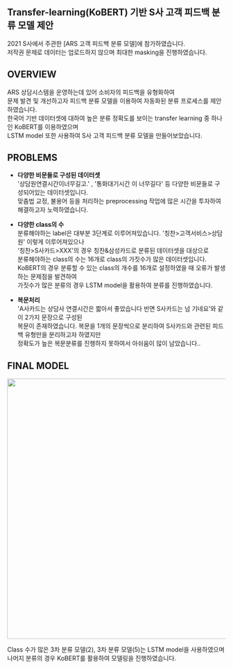 Transfer-learning(KoBERT) 기반 S사 고객 피드백 분류 모델 제안
---
2021 S사에서 주관한 [ARS 고객 피드백 분류 모델]에 참가하였습니다.  
저작권 문제로 데이터는 업로드하지 않으며 최대한 masking을 진행하였습니다.    

OVERVIEW
---
ARS 상담시스템을 운영하는데 있어 소비자의 피드백을 유형화하여  
문제 발견 및 개선하고자 피드백 분류 모델을 이용하여 자동화된 분류 프로세스를 제안하였습니다.  
한국어 기반 데이터셋에 대하여 높은 분류 정확도를 보이는 transfer learning 중 하나인 KoBERT를 이용하였으며  
LSTM model 또한 사용하여 S사 고객 피드백 분류 모델을 만들어보았습니다.  

PROBLEMS
---
- **다양한 비문들로 구성된 데이터셋**  
'상담원연결시간이너무길고.' , '통화대기시간 이 너무길다' 등 다양한 비문들로 구성되어있는 데이터셋입니다.  
맞춤법 교정, 불용어 등을 처리하는 preprocessing 작업에 많은 시간을 투자하여 해결하고자 노력하였습니다.  

- **다양한 class의 수**  
분류해야하는 label은 대부분 3단계로 이루어져있습니다. '칭찬>고객서비스>상담원' 이렇게 이루어져있으나  
'칭찬>S사카드>XXX'의 경우 칭찬&삼성카드로 분류된 데이터셋을 대상으로  
분류해야하는 class의 수는 16개로 class의 가짓수가 많은 데이터셋입니다.  
KoBERT의 경우 분류할 수 있는 class의 개수를 16개로 설정하였을 때 오류가 발생하는 문제점을 발견하여  
가짓수가 많은 분류의 경우 LSTM model을 활용하여 분류를 진행하였습니다.  

- **복문처리**  
'A사카드는 상담사 연결시간은 짧아서 좋았습니다 반면 S사카드는 넘 기네요'와 같이 2가지 문장으로 구성된  
복문이 존재하였습니다. 복문을 1개의 문장씩으로 분리하여 S사카드와 관련된 피드백 유형만을 분리하고자 하였지만  
정확도가 높은 복문분류를 진행하지 못하여서 아쉬움이 많이 남았습니다..  

FINAL MODEL
---
<p align="center"><img src="https://user-images.githubusercontent.com/75806377/217184808-04f0c2c7-da75-45c7-aa3d-2224f899d427.png" height="600px" width="800px"></p>  

Class 수가 많은 3차 분류 모델(2), 3차 분류 모델(5)는 LSTM model을 사용하였으며  
나머지 분류의 경우 KoBERT를 활용하여 모델링을 진행하였습니다.
